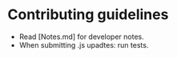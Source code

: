 Contributing guidelines
=======================

 * Read [Notes.md] for developer notes.
 * When submitting .js upadtes: run tests.
